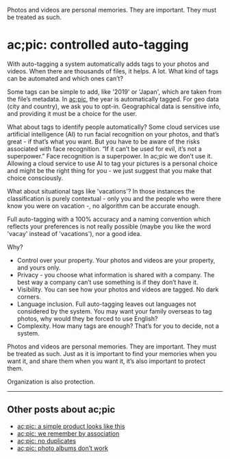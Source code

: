 Photos and videos are personal memories. They are important. They must be treated as such.
# ac;pic: controlled auto-tagging

With auto-tagging a system automatically adds tags to your photos and videos. When there are thousands of files, it helps. A lot. What kind of tags can be automated and which ones can’t?

Some tags can be simple to add, like '2019' or 'Japan', which are taken from the file’s metadata. In <a href="https://altocode.nl/pic/" target="_blank">ac;pic</a>, the year is automatically tagged. For geo data (city and country), we ask you to opt-in. Geographical data is sensitive info, and providing it must be a choice for the user.

What about tags to identify people automatically? Some cloud services use artificial intelligence (AI) to run facial recognition on your photos, and that’s great - if that’s what you want. But you have to be aware of the risks associated with face recognition. “If it can’t be used for evil, it’s not a superpower.” Face recognition is a superpower. In ac;pic we don’t use it. Allowing a cloud service to use AI to tag your pictures is a personal choice and might be the right thing for you - we just suggest that you make that choice consciously.

What about situational tags like 'vacations'? In those instances the classification is purely contextual - only you and the people who were there know you were on vacation -, no algorithm can be accurate enough.

Full auto-tagging with a 100% accuracy and a naming convention which reflects your preferences is not really possible (maybe you like the word 'vacay' instead of 'vacations'), nor a good idea. 

Why? 

- Control over your property. Your photos and videos are your property, and yours only. 
- Privacy - you choose what information is shared with a company. The best way a company can’t use something is if they don’t have it. 
- Visibility. You can see how your photos and videos are tagged. No dark corners. 
- Language inclusion. Full auto-tagging leaves out languages not considered by the system. You may want your family overseas to tag photos, why would they be forced to use English?
- Complexity. How many tags are enough? That’s for you to decide, not a system. 

Photos and videos are personal memories. They are important. They must be treated as such. Just as it is important to find your memories when you want it, and share them when you want it, it’s also important to protect them.

Organization is also protection.

---

## Other posts about ac;pic
- <a href="https://altocode.nl/blog/a-simple-product-looks-like-this" target="_blank">ac;pic: a simple product looks like this</a>
- <a href="https://altocode.nl/blog/we-remember-by-association" target="_blank">ac;pic: we remember by association</a> 
- <a href="https://altocode.nl/blog/no-duplicates" target="_blank">ac;pic: no duplicates</a>
- <a href="https://altocode.nl/blog/photo-albums-dont-work" target="_blank">ac;pic: photo albums don’t work</a> 
